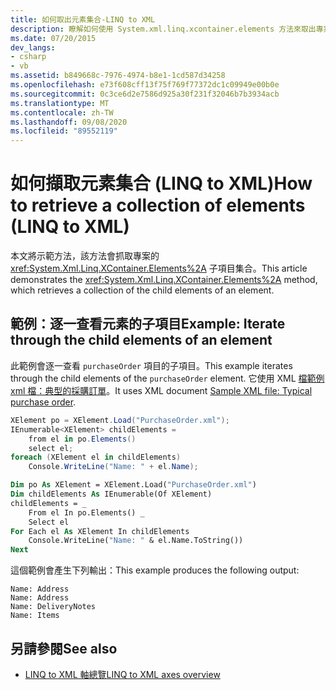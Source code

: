 ```yaml
---
title: 如何取出元素集合-LINQ to XML
description: 瞭解如何使用 System.xml.linq.xcontainer.elements 方法來取出專案的子項目集合。
ms.date: 07/20/2015
dev_langs:
- csharp
- vb
ms.assetid: b849668c-7976-4974-b8e1-1cd587d34258
ms.openlocfilehash: e73f608cff13f75f769f77372dc1c09949e00b0e
ms.sourcegitcommit: 0c3ce6d2e7586d925a30f231f32046b7b3934acb
ms.translationtype: MT
ms.contentlocale: zh-TW
ms.lasthandoff: 09/08/2020
ms.locfileid: "89552119"
---
```

# <a name="how-to-retrieve-a-collection-of-elements-linq-to-xml"></a><span data-ttu-id="8602c-103">如何擷取元素集合 (LINQ to XML)</span><span class="sxs-lookup"><span data-stu-id="8602c-103">How to retrieve a collection of elements (LINQ to XML)</span></span>

<span data-ttu-id="8602c-104">本文將示範方法，該方法會抓取專案的 <xref:System.Xml.Linq.XContainer.Elements%2A> 子項目集合。</span><span class="sxs-lookup"><span data-stu-id="8602c-104">This article demonstrates the <xref:System.Xml.Linq.XContainer.Elements%2A> method, which retrieves a collection of the child elements of an element.</span></span>

## <a name="example-iterate-through-the-child-elements-of-an-element"></a><span data-ttu-id="8602c-105">範例：逐一查看元素的子項目</span><span class="sxs-lookup"><span data-stu-id="8602c-105">Example: Iterate through the child elements of an element</span></span>

<span data-ttu-id="8602c-106">此範例會逐一查看 `purchaseOrder` 項目的子項目。</span><span class="sxs-lookup"><span data-stu-id="8602c-106">This example iterates through the child elements of the `purchaseOrder` element.</span></span> <span data-ttu-id="8602c-107">它使用 XML [檔範例 xml 檔：典型的採購訂單](sample-xml-file-typical-purchase-order.md)。</span><span class="sxs-lookup"><span data-stu-id="8602c-107">It uses XML document [Sample XML file: Typical purchase order](sample-xml-file-typical-purchase-order.md).</span></span>

```csharp
XElement po = XElement.Load("PurchaseOrder.xml");
IEnumerable<XElement> childElements =
    from el in po.Elements()
    select el;
foreach (XElement el in childElements)
    Console.WriteLine("Name: " + el.Name);
```

```vb
Dim po As XElement = XElement.Load("PurchaseOrder.xml")
Dim childElements As IEnumerable(Of XElement)
childElements = _
    From el In po.Elements() _
    Select el
For Each el As XElement In childElements
    Console.WriteLine("Name: " & el.Name.ToString())
Next
```

<span data-ttu-id="8602c-108">這個範例會產生下列輸出：</span><span class="sxs-lookup"><span data-stu-id="8602c-108">This example produces the following output:</span></span>

```output
Name: Address
Name: Address
Name: DeliveryNotes
Name: Items
```

## <a name="see-also"></a><span data-ttu-id="8602c-109">另請參閱</span><span class="sxs-lookup"><span data-stu-id="8602c-109">See also</span></span>

- [<span data-ttu-id="8602c-110">LINQ to XML 軸總覽</span><span class="sxs-lookup"><span data-stu-id="8602c-110">LINQ to XML axes overview</span></span>](linq-xml-axes-overview.md)
